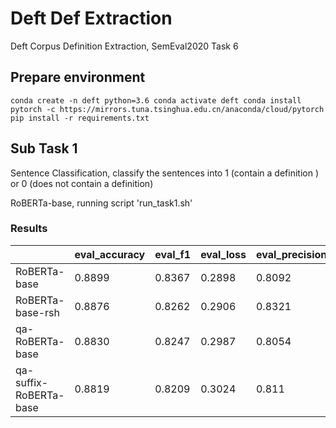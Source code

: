 # Deft Def Extraction
Deft Corpus Definition Extraction, SemEval2020 Task 6 

## Prepare environment
``
conda create -n deft python=3.6
conda activate deft
conda install pytorch -c https://mirrors.tuna.tsinghua.edu.cn/anaconda/cloud/pytorch
pip install -r requirements.txt 
``

## Sub Task 1

Sentence Classification, classify the sentences into 1 (contain a definition ) or 0 (does not contain a definition)

RoBERTa-base, running script 'run_task1.sh'

### Results
|                       | eval_accuracy | eval_f1 | eval_loss | eval_precision | eval_recall |
| --------------------- | ---- | ---- | ---- | ---- | ---- |
| RoBERTa-base | 0.8899 | 0.8367 | 0.2898 | 0.8092 | 0.8662 |
| RoBERTa-base-rsh | 0.8876 | 0.8262 | 0.2906 | 0.8321 | 0.8204 |
| qa-RoBERTa-base | 0.8830 | 0.8247 | 0.2987 | 0.8054 | 0.8451 |
| qa-suffix-RoBERTa-base | 0.8819 | 0.8209 | 0.3024 | 0.811 | 0.831 |